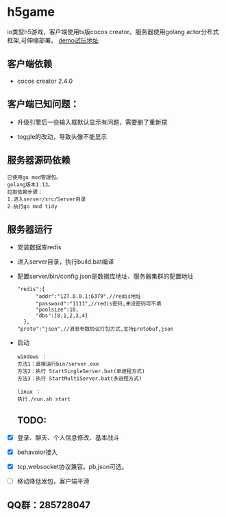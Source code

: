 # h5game

io类型h5游戏，客户端使用ts版cocos creator。服务器使用golang actor分布式框架,可伸缩部署。
[demo试玩地址](http://magicsea.top:82/web-mobile/)

## 客户端依赖

- cocos creator 2.4.0

## 客户端已知问题：

- 升级引擎后一些输入框默认显示有问题，需要删了重新摆

- toggle的改动，导致头像不能显示

## 服务器源码依赖

```
已使用go mod管理包。
golang版本1.13。
拉取依赖步骤：
1.进入server/src/Server目录
2.执行go mod tidy
```

## 服务器运行

- 安装数据库redis

- 进入server目录，执行build.bat编译

- 配置server/bin/config.json是数据库地址、服务器集群的配置地址
  
  ```
  "redis":{
        "addr":"127.0.0.1:6379",//redis地址
        "password":"1111",//redis密码,未设密码可不填
        "poolsize":10,
        "dbs":[0,1,2,3,4]
    },
  "proto":"json",//消息参数协议打包方式,支持protobuf,json
  ```

- 启动
  
  ```
  windows ：
  方法1：直接运行bin/server.exe 
  方法2：执行 StartSingleServer.bat(单进程方式)
  方法3：执行 StartMultiServer.bat(多进程方式)
      
  linux ：
  执行./run.sh start
  ```
  
  ## TODO:

- [x] 登录、聊天、个人信息修改、基本战斗

- [x] behavoior接入

- [x] tcp,websocket协议兼容。pb,json可选。

- [ ] 移动降低发包，客户端平滑

## QQ群：285728047
